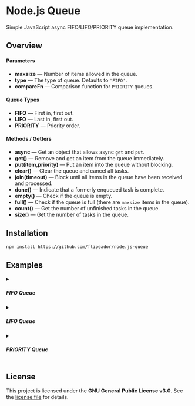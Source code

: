 # Node.js Queue

Simple JavaScript async FIFO/LIFO/PRIORITY queue implementation.

## Overview

#### Parameters

- **maxsize** — Number of items allowed in the queue.
- **type** — The type of queue. Defaults to `'FIFO'`.
- **compareFn** — Comparison function for `PRIORITY` queues.

#### Queue Types

- **FIFO** — First in, first out.
- **LIFO** — Last in, first out.
- **PRIORITY** — Priority order.

#### Methods / Getters

- **async** — Get an object that allows async `get` and `put`.
- **get()** — Remove and get an item from the queue immediately.
- **put(item,priority)** — Put an item into the queue without blocking.
- **clear()** — Clear the queue and cancel all tasks.
- **join(timeout)** — Block until all items in the queue have been received and processed.
- **done()** — Indicate that a formerly enqueued task is complete.
- **empty()** — Check if the queue is empty.
- **full()** — Check if the queue is full (there are `maxsize` items in the queue).
- **count()** — Get the number of unfinished tasks in the queue.
- **size()** — Get the number of tasks in the queue.

## Installation

```bash
npm install https://github.com/flipeador/node.js-queue
```

## Examples

<details>
<summary><h5>FIFO Queue</h5></summary>

Retrieves least recently added entries first (first in, first out).

```js
const { setTimeout } = require('node:timers');
const { Queue } = require('@flipeador/node.js-queue');

(async () => {
    const queue = new Queue();

    queue.put('item #1');
    await queue.async.put('item #2');

    const task = queue.get();
    console.log(task.value); // item #1
    task.done();

    setTimeout(async () => {
        const task = await queue.async.get();
        console.log(task.value); // item #2
        task.done(); // *1
    }, 1000);

    await queue.join(); // *1

    setTimeout(async () => {
        const task = await queue.async.get();
        console.log(task.done()); // item #3 (*2)
    });

    await queue.put('item #3').join(); // *2

    queue.async.get(1000).catch(console.log); // throws QueueTimeout
})();
```

```shell
item #1
item #2
item #3
QueueTimeout [Error]: Promise timed out after 1000 ms
```

</details>

<details>
<summary><h5>LIFO Queue</h5></summary>

Retrieves most recently added entries first (last in, first out).

```js
const { Queue } = require('@flipeador/node.js-queue');

const queue = new Queue({ type: 'LIFO' });

queue.put('A');
queue.put('B');

for (const task of queue)
    console.log(task.done());
```

```shell
B
A
```

</details>

<details>
<summary><h5>PRIORITY Queue</h5></summary>

Retrieves tasks in priority order (default lowest first).
Option `compareFn` provides a user-defined comparison function.

```js
const { Queue } = require('@flipeador/node.js-queue');

function compareFn(prev, curr)
{
    return prev < curr; // default (lowest first)
}

(async () => {
    const queue = new Queue({
        type: 'PRIORITY',
        compareFn
    });

    queue.put('C');
    queue.put('A');
    queue.put('B');

    for (const task of queue)
        console.log(task.done());

    console.log('-'.repeat(10));

    queue.put('C', 1);
    queue.put('A', 3);
    queue.put('B', 2);

    for (const task of queue)
        console.log(task.done());
})();
```

```shell
A
B
C
----------
C
B
A
```

</details>

## License

This project is licensed under the **GNU General Public License v3.0**. See the [license file](LICENSE) for details.
